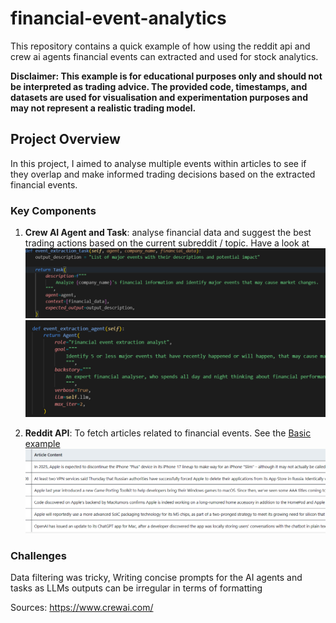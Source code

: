 # financial-event-analytics
This repository contains a quick example of how using the reddit api and crew ai agents financial events can extracted and used for stock analytics.

**Disclaimer: This example is for educational purposes only and should not be interpreted as trading advice. The provided code, timestamps, and datasets are used for visualisation and experimentation purposes and may not represent a realistic trading model.**

## Project Overview

In this project, I aimed to analyse multiple events within articles to see if they overlap and make informed trading decisions based on the extracted financial events. 

### Key Components

1. **Crew AI Agent and Task**: analyse financial data and suggest the best trading actions based on the current subreddit / topic.
Have a look at 
![Basic Task](/task.png)
![Basic Agent](/agent.png)

2. **Reddit API**: To fetch articles related to financial events.
   See the
   [Basic example](/Apple_articles_20240705_33.csv)
   ![Basic example](/article_content.png)

### Challenges 
Data filtering was tricky,
Writing concise prompts for the AI agents and tasks as LLMs outputs can be irregular in terms of formatting

Sources:
https://www.crewai.com/
